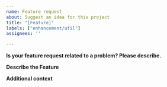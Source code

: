 ```yaml
---
name: Feature request
about: Suggest an idea for this project
title: "[Feature]"
labels: ["enhancement/util"]
assignees: ''

---
```


**Is your feature request related to a problem? Please describe.**
<!-- A clear and concise description of what the problem is. Ex. I'm always frustrated when [...] -->

**Describe the Feature**
<!-- A clear and concise description of what you want to happen. -->
<!-- Add a link to the feature if it is an existing move/ability/etc -->

**Additional context**
<!-- Add any other context or screenshots about the feature request here. -->
